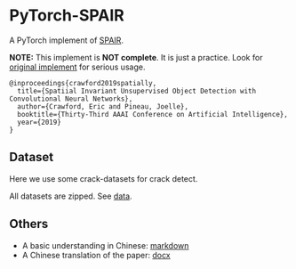 # PyTorch-SPAIR

A PyTorch implement of [SPAIR][1].

__NOTE:__ This implement is __NOT complete__. It is just a practice. Look for [original implement][2] for serious usage.

~~~
@inproceedings{crawford2019spatially,  
  title={Spatiial Invariant Unsupervised Object Detection with Convolutional Neural Networks},  
  author={Crawford, Eric and Pineau, Joelle},  
  booktitle={Thirty-Third AAAI Conference on Artificial Intelligence},  
  year={2019}
}
~~~
## Dataset

Here we use some crack-datasets for crack detect.

All datasets are zipped. See [data](https://github.com/JamzumSum/PyTorch-SPAIR/tree/master/data).

## Others

* A basic understanding in Chinese: [markdown][3]
* A Chinese translation of the paper: [docx][4]

[1]: http://e2crawfo.github.io/pdfs/spair_aaai_2019.pdf
[2]: https://github.com/e2crawfo/auto_yolo
[3]: https://github.com/JamzumSum/PyTorch-SPAIR/blob/master/doc/SPAIR_zh.md
[4]: https://github.com/JamzumSum/PyTorch-SPAIR/blob/master/doc/SPAIR_zh.docx